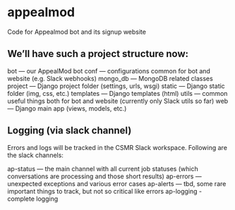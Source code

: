 # appealmod
Code for Appealmod bot and its signup website 

## We’ll have such a project structure now:
bot — our AppealMod bot
conf — configurations common for bot and website (e.g. Slack webhooks)
mongo_db — MongoDB related classes
project — Django project folder (settings, urls, wsgi)
static — Django static folder (img, css, etc.)
templates — Django templates (html)
utils — common useful things both for bot and website (currently only Slack utils so far)
web — Django main app (views, models, etc.)

## Logging (via slack channel)

Errors and logs will be tracked in the CSMR Slack workspace. Following are the slack channels:

ap-status — the main channel with all current job statuses (which conversations are processing and those short results)
ap-errors — unexpected exceptions and various error cases
ap-alerts — tbd, some rare important things to track, but not so critical like errors
ap-logging - complete logging
